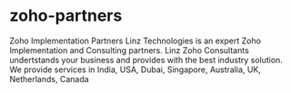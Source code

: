 # zoho-partners
Zoho Implementation Partners Linz Technologies is an expert Zoho Implementation and Consulting partners. Linz Zoho Consultants undertstands your business and provides with the best industry solution. We provide services in India, USA, Dubai, Singapore, Australia, UK, Netherlands, Canada
